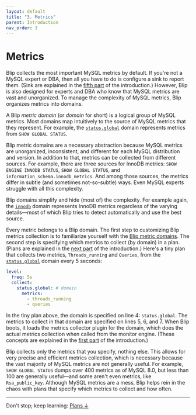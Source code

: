 ```yaml
---
layout: default
title: "3. Metrics"
parent: Introduction
nav_order: 3
---
```


# Metrics

Blip collects the most important MySQL metrics by default.
If you're not a MySQL expert or DBA, then all you have to do is configure a sink to report them.
(Sink are explained in the [fifth part](sinks) of the introduction.)
However, Blip is also designed for experts and DBA who know that MySQL metrics are vast and unorganized.
To manage the complexity of MySQL metrics, Blip organizes metrics into domains.

A Blip _metric domain_ (or _domain_ for short) is a logical group of MySQL metrics.
Most domains map intuitively to the source of MySQL metrics that they represent.
For example, the [`status.global`](../metrics/domains#statusglobal) domain represents metrics from `SHOW GLOBAL STATUS`.

Blip metric domains are a necessary abstraction because MySQL metrics are unorganized, inconsistent, and different for each MySQL distribution and version.
In addition to that, metrics can be collected from different sources.
For example, there are three sources for InnoDB metrics: `SHOW ENGINE INNODB STATUS`, `SHOW GLOBAL STATUS`, and `information_schema.innodb_metrics`.
And among those sources, the metrics differ in subtle (and sometimes not-so-subtle) ways.
Even MySQL experts struggle with all this complexity.

Blip domains simplify and hide (most of) the complexity.
For example again, the [`innodb`](../metrics/domains#innodb) domain represents InnoDB metrics regardless of the varying details&mdash;most of which Blip tries to detect automatically and use the best source.

Every metric belongs to a Blip domain.
The first step to customizing Blip metrics collection is to familiarize yourself with the [Blip metric domains](../metrics/domains).
The second step is specifying which metrics to collect (by domain) in a plan.
(Plans are explained in the [next part](plans) of the introduction.)
Here's a tiny plan that collects two metrics, `Threads_running` and `Queries`, from the [`status.global`](../metrics/domains#statusglobal) domain every 5 seconds:

```yaml
level:
  freq: 5s
  collect:
    status.global: # domain
      metrics:
        - threads_running
        - queries
```

In the tiny plan above, the domain is specified on line 4: `status.global`.
The metrics to collect in that domain are specified on lines 5, 6, and 7.
When Blip boots, it loads the metrics collector plugin for the domain, which does the actual metrics collection when called from the monitor engine.
(These concepts are explained in the [first part](concepts) of the introduction.)

Blip collects only the metrics that you specify, nothing else.
This allows for very precise and efficient metrics collection, which is necessary because the vast majority of MySQL metrics are not generally useful.
For example, `SHOW GLOBAL STATUS` dumps over 400 metrics as of MySQL 8.0, but less than 100 are generally useful&mdash;and some aren't even metrics, like `Rsa_public_key`.
Although MySQL metrics are a mess, Blip helps rein in the chaos with plans that specify which metrics to collect and how often.

---

Don't stop; keep learning: [Plans&nbsp;&darr;](plans)
